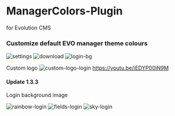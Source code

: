 # ManagerColors-Plugin
for Evolution CMS

### Customize default EVO manager theme colours
![settings](https://user-images.githubusercontent.com/7342798/30590959-24675f20-9d41-11e7-81d9-4cf3b0cabddb.png)
![download](https://user-images.githubusercontent.com/7342798/30176219-eb741796-9401-11e7-9aee-5d38dfbed78e.png)
![login-bg](https://user-images.githubusercontent.com/7342798/30590683-fcbebb0e-9d3f-11e7-89d8-65ebfc4a594f.png)

Custom logo
![custom-logo-login](https://user-images.githubusercontent.com/7342798/30590886-d3f55128-9d40-11e7-9fdb-4bf193bcd00e.png)
https://youtu.be/iEDYP00iN9M

#### Update 1.3.3

Login background image

![rainbow-login](https://user-images.githubusercontent.com/7342798/30590448-e3c59a74-9d3e-11e7-864b-7c44504c438b.png)
![fields-login](https://user-images.githubusercontent.com/7342798/30590454-e81e2c62-9d3e-11e7-890a-43bd46c108a6.png)
![sky-login](https://user-images.githubusercontent.com/7342798/30590456-ebf82086-9d3e-11e7-98c6-aadf56575a4a.png)
